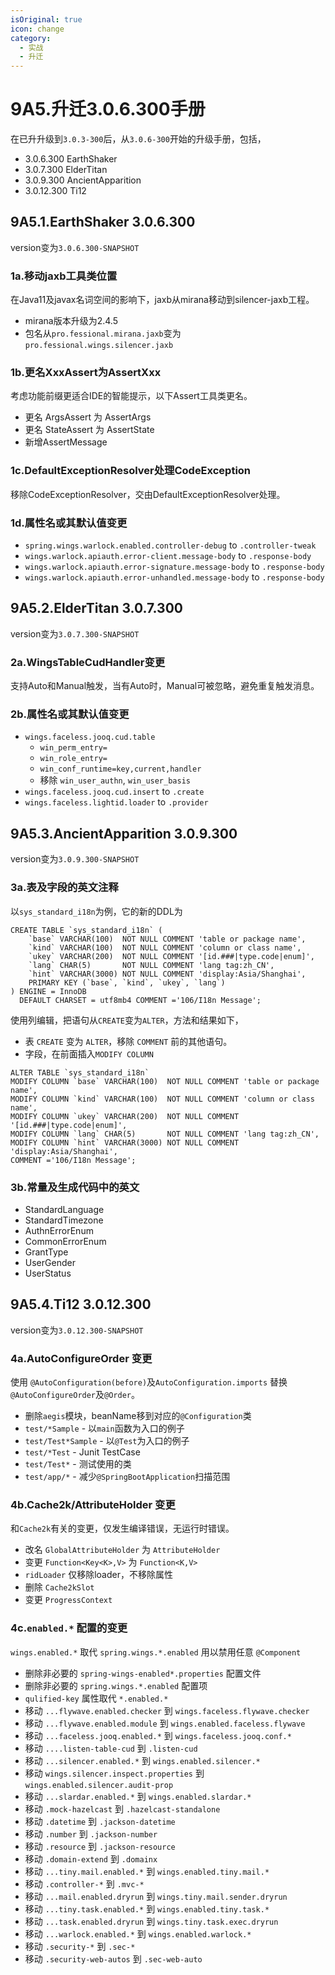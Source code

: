 ```yaml
---
isOriginal: true
icon: change
category:
  - 实战
  - 升迁
---
```


# 9A5.升迁3.0.6.300手册

在已升升级到`3.0.3-300`后，从`3.0.6-300`开始的升级手册，包括，

* 3.0.6.300 EarthShaker
* 3.0.7.300 ElderTitan
* 3.0.9.300 AncientApparition
* 3.0.12.300 Ti12

## 9A5.1.EarthShaker 3.0.6.300

version变为`3.0.6.300-SNAPSHOT`

### 1a.移动jaxb工具类位置

在Java11及javax名词空间的影响下，jaxb从mirana移动到silencer-jaxb工程。

* mirana版本升级为2.4.5
* 包名从`pro.fessional.mirana.jaxb`变为`pro.fessional.wings.silencer.jaxb`

### 1b.更名XxxAssert为AssertXxx

考虑功能前缀更适合IDE的智能提示，以下Assert工具类更名。

* 更名 ArgsAssert 为 AssertArgs
* 更名 StateAssert 为 AssertState
* 新增AssertMessage

### 1c.DefaultExceptionResolver处理CodeException

移除CodeExceptionResolver，交由DefaultExceptionResolver处理。

### 1d.属性名或其默认值变更

* `spring.wings.warlock.enabled.controller-debug` to `.controller-tweak`
* `wings.warlock.apiauth.error-client.message-body` to `.response-body`
* `wings.warlock.apiauth.error-signature.message-body` to `.response-body`
* `wings.warlock.apiauth.error-unhandled.message-body` to `.response-body`

## 9A5.2.ElderTitan 3.0.7.300

version变为`3.0.7.300-SNAPSHOT`

### 2a.WingsTableCudHandler变更

支持Auto和Manual触发，当有Auto时，Manual可被忽略，避免重复触发消息。

### 2b.属性名或其默认值变更

* `wings.faceless.jooq.cud.table`
  - `win_perm_entry=`
  - `win_role_entry=`
  - `win_conf_runtime=key,current,handler`
  - 移除 `win_user_authn`, `win_user_basis`
* `wings.faceless.jooq.cud.insert` to `.create`
* `wings.faceless.lightid.loader` to `.provider`

## 9A5.3.AncientApparition 3.0.9.300

version变为`3.0.9.300-SNAPSHOT`

### 3a.表及字段的英文注释

以`sys_standard_i18n`为例，它的新的DDL为

```mysql
CREATE TABLE `sys_standard_i18n` (
    `base` VARCHAR(100)  NOT NULL COMMENT 'table or package name',
    `kind` VARCHAR(100)  NOT NULL COMMENT 'column or class name',
    `ukey` VARCHAR(200)  NOT NULL COMMENT '[id.###|type.code|enum]',
    `lang` CHAR(5)       NOT NULL COMMENT 'lang tag:zh_CN',
    `hint` VARCHAR(3000) NOT NULL COMMENT 'display:Asia/Shanghai',
    PRIMARY KEY (`base`, `kind`, `ukey`, `lang`)
) ENGINE = InnoDB
  DEFAULT CHARSET = utf8mb4 COMMENT ='106/I18n Message';
```

使用列编辑，把语句从`CREATE`变为`ALTER`，方法和结果如下，

* 表 `CREATE` 变为 `ALTER`，移除 `COMMENT` 前的其他语句。
* 字段，在前面插入`MODIFY COLUMN`

```mysql
ALTER TABLE `sys_standard_i18n` 
MODIFY COLUMN `base` VARCHAR(100)  NOT NULL COMMENT 'table or package name',
MODIFY COLUMN `kind` VARCHAR(100)  NOT NULL COMMENT 'column or class name',
MODIFY COLUMN `ukey` VARCHAR(200)  NOT NULL COMMENT '[id.###|type.code|enum]',
MODIFY COLUMN `lang` CHAR(5)       NOT NULL COMMENT 'lang tag:zh_CN',
MODIFY COLUMN `hint` VARCHAR(3000) NOT NULL COMMENT 'display:Asia/Shanghai',
COMMENT ='106/I18n Message';
```

### 3b.常量及生成代码中的英文

* StandardLanguage
* StandardTimezone
* AuthnErrorEnum
* CommonErrorEnum
* GrantType
* UserGender
* UserStatus

## 9A5.4.Ti12 3.0.12.300

version变为`3.0.12.300-SNAPSHOT`

### 4a.AutoConfigureOrder 变更

使用 `@AutoConfiguration(before)`及`AutoConfiguration.imports` 替换 `@AutoConfigureOrder`及`@Order`。

* 删除`aegis`模块，beanName移到对应的`@Configuration`类
* `test/*Sample` - 以`main`函数为入口的例子
* `test/Test*Sample` - 以`@Test`为入口的例子
* `test/*Test` - Junit TestCase
* `test/Test*` - 测试使用的类
* `test/app/*` - 减少`@SpringBootApplication`扫描范围

### 4b.Cache2k/AttributeHolder 变更

和`Cache2k`有关的变更，仅发生编译错误，无运行时错误。

* 改名 `GlobalAttributeHolder` 为 `AttributeHolder`
* 变更 `Function<Key<K>,V>` 为 `Function<K,V>`
* `ridLoader` 仅移除loader，不移除属性
* 删除 `Cache2kSlot`
* 变更 `ProgressContext`

### 4c.`enabled.*` 配置的变更

`wings.enabled.*` 取代 `spring.wings.*.enabled` 用以禁用任意 `@Component`

* 删除非必要的 `spring-wings-enabled*.properties` 配置文件
* 删除非必要的 `spring.wings.*.enabled` 配置项
* `qulified-key` 属性取代 `*.enabled.*`
* 移动 `...flywave.enabled.checker` 到 `wings.faceless.flywave.checker`
* 移动 `...flywave.enabled.module` 到 `wings.enabled.faceless.flywave`
* 移动 `...faceless.jooq.enabled.*` 到 `wings.faceless.jooq.conf.*`
* 移动 `....listen-table-cud` 到 `.listen-cud`
* 移动 `...silencer.enabled.*` 到 `wings.enabled.silencer.*`
* 移动 `wings.silencer.inspect.properties` 到 `wings.enabled.silencer.audit-prop`
* 移动 `...slardar.enabled.*` 到 `wings.enabled.slardar.*`
* 移动 `.mock-hazelcast` 到 `.hazelcast-standalone`
* 移动 `.datetime` 到 `.jackson-datetime`
* 移动 `.number` 到 `.jackson-number`
* 移动 `.resource` 到 `.jackson-resource`
* 移动 `.domain-extend` 到 `.domainx`
* 移动 `...tiny.mail.enabled.*` 到 `wings.enabled.tiny.mail.*`
* 移动 `.controller-*` 到 `.mvc-*`
* 移动 `...mail.enabled.dryrun` 到 `wings.tiny.mail.sender.dryrun`
* 移动 `...tiny.task.enabled.*` 到 `wings.enabled.tiny.task.*`
* 移动 `...task.enabled.dryrun` 到 `wings.tiny.task.exec.dryrun`
* 移动 `...warlock.enabled.*` 到 `wings.enabled.warlock.*`
* 移动 `.security-*` 到 `.sec-*`
* 移动 `.security-web-autos` 到 `.sec-web-auto`
